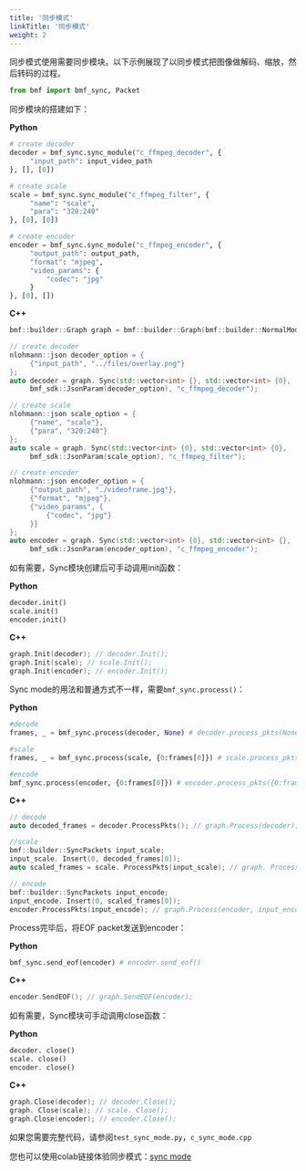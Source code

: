 ```yaml
---
title: '同步模式'
linkTitle: '同步模式'
weight: 2
---
```


同步模式使用需要同步模块。以下示例展现了以同步模式把图像做解码、缩放，然后转码的过程。

```python
from bmf import bmf_sync, Packet
```

同步模块的搭建如下：

**Python**
```python
# create decoder
decoder = bmf_sync.sync_module("c_ffmpeg_decoder", {
     "input_path": input_video_path
}, [], [0])

# create scale
scale = bmf_sync.sync_module("c_ffmpeg_filter", {
     "name": "scale",
     "para": "320:240"
}, [0], [0])

# create encoder
encoder = bmf_sync.sync_module("c_ffmpeg_encoder", {
     "output_path": output_path,
     "format": "mjpeg",
     "video_params": {
         "codec": "jpg"
     }
}, [0], [])
```

**C++**
```cpp
bmf::builder::Graph graph = bmf::builder::Graph(bmf::builder::NormalMode);

// create decoder
nlohmann::json decoder_option = {
     {"input_path", "../files/overlay.png"}
};
auto decoder = graph. Sync(std::vector<int> {}, std::vector<int> {0},
     bmf_sdk::JsonParam(decoder_option), "c_ffmpeg_decoder");

// create scale
nlohmann::json scale_option = {
     {"name", "scale"},
     {"para", "320:240"}
};
auto scale = graph. Sync(std::vector<int> {0}, std::vector<int> {0},
     bmf_sdk::JsonParam(scale_option), "c_ffmpeg_filter");

// create encoder
nlohmann::json encoder_option = {
     {"output_path", "./videoframe.jpg"},
     {"format", "mjpeg"},
     {"video_params", {
         {"codec", "jpg"}
     }}
};
auto encoder = graph. Sync(std::vector<int> {0}, std::vector<int> {},
     bmf_sdk::JsonParam(encoder_option), "c_ffmpeg_encoder");
```

如有需要，Sync模块创建后可手动调用init函数：

**Python**

```python
decoder.init()
scale.init()
encoder.init()
```

**C++**

```cpp
graph.Init(decoder); // decoder.Init();
graph.Init(scale); // scale.Init();
graph.Init(encoder); // encoder.Init();
```

Sync mode的用法和普通方式不一样，需要```bmf_sync.process()```：

**Python**

```python
#decode
frames, _ = bmf_sync.process(decoder, None) # decoder.process_pkts(None)

#scale
frames, _ = bmf_sync.process(scale, {0:frames[0]}) # scale.process_pkts({0:frames[0]})

#encode
bmf_sync.process(encoder, {0:frames[0]}) # encoder.process_pkts({0:frames[0]})
```

**C++**
```cpp
// decode
auto decoded_frames = decoder.ProcessPkts(); // graph.Process(decoder);

//scale
bmf::builder::SyncPackets input_scale;
input_scale. Insert(0, decoded_frames[0]);
auto scaled_frames = scale. ProcessPkts(input_scale); // graph. Process(scale, input_scale);

// encode
bmf::builder::SyncPackets input_encode;
input_encode. Insert(0, scaled_frames[0]);
encoder.ProcessPkts(input_encode); // graph.Process(encoder, input_encode);
```

Process完毕后，将EOF packet发送到encoder：

**Python**
```python
bmf_sync.send_eof(encoder) # encoder.send_eof()
```

**C++**

```cpp
encoder.SendEOF(); // graph.SendEOF(encoder);
```

如有需要，Sync模块可手动调用close函数：

**Python**

```python
decoder. close()
scale. close()
encoder. close()
```

**C++**

```cpp
graph.Close(decoder); // decoder.Close();
graph. Close(scale); // scale. Close();
graph.Close(encoder); // encoder.Close();
```

如果您需要完整代码，请参阅`test_sync_mode.py`，`c_sync_mode.cpp`

您也可以使用colab链接体验同步模式：[sync mode](https://github.com/BabitMF/bmf/blob/master/bmf/test/sync_mode/bmf_syncmode_python.ipynb)